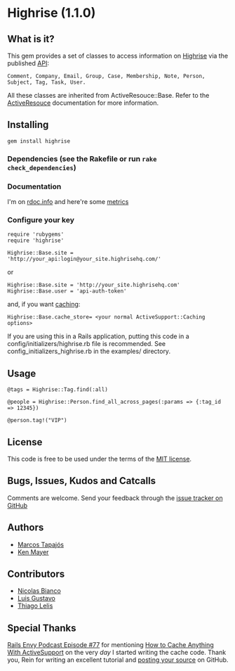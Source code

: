 # Highrise (1.1.0)

## What is it?

This gem provides a set of classes to access information on [Highrise][h] via the published [API][api]:

    Comment, Company, Email, Group, Case, Membership, Note, Person, Subject, Tag, Task, User. 

All these classes are inherited from ActiveResouce::Base. Refer to the [ActiveResouce][ar] documentation for more information.

## Installing

    gem install highrise

### Dependencies (see the Rakefile or run <code>rake check_dependencies</code>)

### Documentation

  I'm on [rdoc.info][rdoc] and here're some [metrics][caliper]

### Configure your key
    
    require 'rubygems'
    require 'highrise'
    
    Highrise::Base.site = 'http://your_api:login@your_site.highrisehq.com/'
    
or

    Highrise::Base.site = 'http://your_site.highrisehq.com'
    Highrise::Base.user = 'api-auth-token'

and, if you want [caching][c]:

    Highrise::Base.cache_store= <your normal ActiveSupport::Caching options>
    
If you are using this in a Rails application, putting this code in a config/initializers/highrise.rb
file is recommended. See config_initializers_highrise.rb in the examples/ directory.

## Usage

    @tags = Highrise::Tag.find(:all)
    
    @people = Highrise::Person.find_all_across_pages(:params => {:tag_id => 12345})
    
    @person.tag!("VIP")

## License

This code is free to be used under the terms of the [MIT license][mit].

## Bugs, Issues, Kudos and Catcalls

Comments are welcome. Send your feedback through the [issue tracker on GitHub][i]

## Authors

* [Marcos Tapajós][mt]
* [Ken Mayer][km]

## Contributors

* [Nicolas Bianco][nb]
* [Luis Gustavo][lg]
* [Thiago Lelis][tl]

## Special Thanks

[Rails Envy Podcast Episode #77][re] for mentioning
[How to Cache Anything With ActiveSupport][rh] on the very *day* I started writing the cache code. Thank you, Rein
for writing an excellent tutorial and [posting your source][e] on GitHub.

[api]: http://developer.37signals.com/highrise
[ar]: http://api.rubyonrails.org/classes/ActiveResource/Base.html
[c]:  http://api.rubyonrails.org/classes/ActiveSupport/Cache
[e]:  http://github.com/primedia/endeca/tree/master
[h]:  http://www.highrisehq.com/
[i]:  http://github.com/tapajos/highrise/issues
[km]: http://github.com/kmayer
[lg]: http://github.com/luisbebop
[mit]:http://www.opensource.org/licenses/mit-license.php
[mt]: http://www.improveit.com.br/en/company/tapajos
[nb]: http://github.com/slainer86
[re]: http://www.railsenvy.com/2009/4/29/rails-envy-podcast-episode-077-04-29-2009
[rh]: http://reinh.com/blog/2009/04/27/how-to-cache-anything-with-activesupport.html
[tl]: http://github.com/ThiagoLelis
[rdoc]: http://rdoc.info/projects/tapajos/highrise
[caliper]: https://devver.net/caliper/project?repo=git%3A%2F%2Fgithub.com%2Ftapajos%2Fhighrise.git
